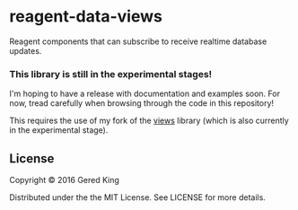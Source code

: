 # reagent-data-views

Reagent components that can subscribe to receive realtime database updates.

### This library is still in the experimental stages! ###

I'm hoping to have a release with documentation and examples soon. For now, tread
carefully when browsing through the code in this repository!

This requires the use of my fork of the [views](https://github.com/gered/views) library
(which is also currently in the experimental stage).

## License

Copyright © 2016 Gered King

Distributed under the the MIT License. See LICENSE for more details.
